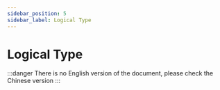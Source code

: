 ```yaml
---
sidebar_position: 5
sidebar_label: Logical Type
---
```


# Logical Type

:::danger
There is no English version of the document, please check the Chinese version
:::
